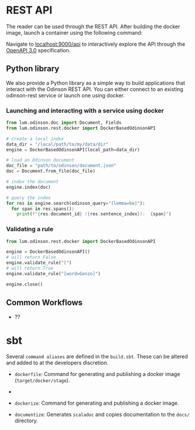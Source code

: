 # REST API

The reader can be used through the REST API. After building the docker image, launch a container using the following command:

<!-- ```bash
docker run --name="odinson-rest" \
  -it \
  --restart "on-error" \
  -e "HOME=/app" \
  -p "0.0.0.0:9000:9000" \
  --rm \
  "lumai/odinson-rest-api:latest"
``` -->

Navigate to [localhost:9000/api](http://localhost:9000/api) to interactively explore the API through the [OpenAPI 3.0](http://spec.openapis.org/oas/v3.0.3) specification.

## Python library

We also provide a Python library as a simple way to build applications that interact with the Odinson REST API.  You can either connect to an existing odinson-rest service or launch one using docker.

### Launching and interacting with a service using docker

```python
from lum.odinson.doc import Document, Fields
from lum.odinson.rest.docker import DockerBasedOdinsonAPI

# create a local index
data_dir = "/local/path/to/my/data/dir"
engine = DockerBasedOdinsonAPI(local_path=data_dir)

# load an Odinson document
doc_file = "path/to/odinson/document.json"
doc = Document.from_file(doc_file)

# index the document
engine.index(doc)

# query the index
for res in engine.search(odinson_query="[lemma=be]"):
  for span in res.spans():
    print(f"{res.document_id} ({res.sentence_index}):  {span}")
```
### Validating a rule


```python
from lum.odinson.rest.docker import DockerBasedOdinsonAPI

engine = DockerBasedOdinsonAPI()
# will return False
engine.validate_rule("[")
# will return True
engine.validate_rule("[word=Gonzo]")

engine.close()
```

<!-- ## API Endpoints and Examples

The main endpoint is `/api/extract`, which returns a json file of extracted mentions over the query.

| Endpoint | Example |
| :--- | :--- |
| /api/extract | [Github Gist](https://gist.github.com/myedibleenso/9241a4c9c71d29f148ef0b8c44602b60) |
| /api/annotate | [Github Gist](https://gist.github.com/zwellington/21688441b3d8a62f8e2f2051e1792a63) |
| /api/taxonomy/hyponyms-for | [Github Gist](https://gist.github.com/zwellington/7a7ae44bff5cd890198d2eea4f2f0145) |
| /api/taxonomy/hypernyms-for | [Github Gist](https://gist.github.com/zwellington/59041ebd68e60e1b7f21bb30545a4213) | -->

## Common Workflows

- ??

# sbt

Several `command aliases` are defined in the `build.sbt`. These can be altered and added to at the developers discretion.

- `dockerfile`: Command for generating and publishing a docker image (`target/docker/stage`).
- 
- `dockerize`: Command for generating and publishing a docker image.

- `documentize`: Generates `scaladoc` and copies documentation to the `docs/` directory.

<!--- 
- Manipulating mentions
  - python
  - scala
-->
